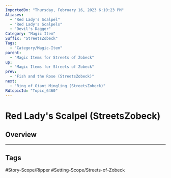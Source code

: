 ```yaml
---
ImportedOn: "Thursday, February 16, 2023 6:10:23 PM"
Aliases:
  - "Red Lady's Scalpel"
  - "Red Lady's Scalpels"
  - "Devil's Dagger"
Category: "Magic Item"
Suffix: "StreetsZobeck"
Tags:
  - "Category/Magic-Item"
parent:
  - "Magic Items for Streets of Zobeck"
up:
  - "Magic Items for Streets of Zobeck"
prev:
  - "Fish and the Rose (StreetsZobeck)"
next:
  - "Ring of Giant Mingling (StreetsZobeck)"
RWtopicId: "Topic_6460"
---
```

# Red Lady's Scalpel (StreetsZobeck)
## Overview

---
## Tags
#Story-Scope/Ripper #Setting-Scope/Streets-of-Zobeck


